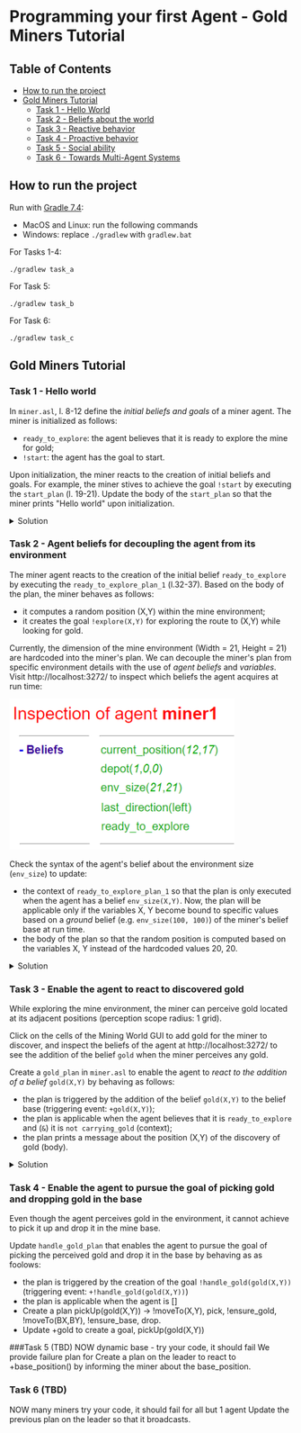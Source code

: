 # Programming your first Agent - Gold Miners Tutorial 

## Table of Contents
-   [How to run the project](#how-to-run-the-project)
-   [Gold Miners Tutorial](#gold-miners-tutorial)
    -  [Task 1 - Hello World](#task-1---hello-world)
    -  [Task 2 - Beliefs about the world](#task-2---agent-beliefs-for-decoupling-the-agent-from-its-environment)
    -  [Task 3 - Reactive behavior](#task-3---enable-the-agent-to-react-to-discovered-gold)
    -  [Task 4 - Proactive behavior](#task-4---enable-the-agent-to-pursue-the-goal-of-picking-gold-and-dropping-gold-in-the-base)
    -  [Task 5 - Social ability]()
    -  [Task 6 - Towards Multi-Agent Systems]()

## How to run the project
Run with [Gradle 7.4](https://gradle.org/): 
- MacOS and Linux: run the following commands
- Windows: replace `./gradlew` with `gradlew.bat`

For Tasks 1-4:
```shell
./gradlew task_a
```
For Task 5:
```shell
./gradlew task_b
```
For Task 6: 
```shell
./gradlew task_c
```

## Gold Miners Tutorial

### Task 1 - Hello world
In `miner.asl`, l. 8-12 define the _initial beliefs and goals_ of a miner agent. The miner is initialized as follows:
- `ready_to_explore`: the agent believes that it is ready to explore the mine for gold;
- `!start`: the agent has the goal to start.

Upon initialization, the miner reacts to the creation of initial beliefs and goals. For example, the miner stives to achieve the goal `!start` by executing the `start_plan` (l. 19-21). Update the body of the `start_plan` so that the miner prints "Hello world" upon initialization.

<details>
<summary>Solution</summary>

```
// miner.asl

/* 
 * Plan for achieving the goal !start 
 * Triggering event: Creation of goal !start
 * Context: true (the plan is always applicable)
 * Body: prints "Hello World"
*/
@start_plan 
+!start : true 
   <- .print("Hello World").
```

</details>

### Task 2 - Agent beliefs for decoupling the agent from its environment
The miner agent reacts to the creation of the initial belief `ready_to_explore` by executing the `ready_to_explore_plan_1` (l.32-37). Based on the body of the plan, the miner behaves as follows:
- it computes a random position (X,Y) within the mine environment;
- it creates the goal `!explore(X,Y)` for exploring the route to (X,Y) while looking for gold.

Currently, the dimension of the mine environment (Width = 21, Height = 21) are hardcoded into the miner's plan. We can decouple the miner's plan from specific environment details with the use of _agent beliefs_ and _variables_. Visit http://localhost:3272/ to inspect which beliefs the agent acquires at run time:

<img src="media/miner1-beliefs.png?raw=true" width="400">

Check the syntax of the agent's belief about the environment size (`env_size`) to update:
- the context of `ready_to_explore_plan_1` so that the plan is only executed when the agent has a belief `env_size(X,Y)`. Now, the plan will be applicable only if the variables X, Y become bound to specific values based on a _ground_ belief (e.g. `env_size(100, 100)`) of the miner's belief base at run time.
- the body of the plan so that the random position is computed based on the variables X, Y instead of the hardcoded values 20, 20. 

<details>
<summary>Solution</summary>

```
// miner.asl

/* 
 * Plan for reacting to a new belief ready_to_explore. 
 * The miner reacts by deciding to explore the route to a random position in the environment.
 * Triggering event: Addition of belief ready_to_explore
 * Context: true (the plan is always applicable)
 * Body: the miner computes a random position (X,Y) and creates the goal to explore the route to it 
*/
@ready_to_explore_plan_1
+ready_to_explore : env_size(W,H)
   <-  
      jia.random(X,W-1) ; // action that unifies X with a random number in [0, W-1]
      jia.random(Y,H-1) ; // action that unifies Y with a random number in [0, H-1]
      .print("I will create the goal to explore (",X,",", Y,")");
      !explore(X,Y) . // creates goal explore(X,Y)
```

</details>

### Task 3 - Enable the agent to react to discovered gold
While exploring the mine environment, the miner can perceive gold located at its adjacent positions (perception scope radius: 1 grid). 

Click on the cells of the Mining World GUI to add gold for the miner to discover, and inspect the beliefs of the agent at http://localhost:3272/ to see the addition of the belief `gold` when the miner perceives any gold. 

Create a `gold_plan` in `miner.asl` to enable the agent to _react to the addition of a belief_ `gold(X,Y)` by behaving as follows:
- the plan is triggered by the addition of the belief `gold(X,Y)` to the belief base (triggering event: `+gold(X,Y)`);
- the plan is applicable when the agent believes that it is `ready_to_explore` and (`&`) it is `not carrying_gold` (context);
- the plan prints a message about the position (X,Y) of the discovery of gold (body).

<details>
<summary>Solution</summary>

```
// miner.asl

/* 
 * Plan for reacting to a new belief gold(X,Y). 
 * Triggering event: addition of belief gold(X,Y)
 * Context: the miner believes that it is ready to explore, and does not believe that it is carrying gold
*/
@gold_plan[atomic]          
+gold(X,Y)
  :  ready_to_explore & not carrying_gold
  <- .print("Gold perceived: ",gold(X,Y)).
```

</details>

### Task 4 - Enable the agent to pursue the goal of picking gold and dropping gold in the base 
Even though the agent perceives gold in the environment, it cannot achieve to pick it up and drop it in the mine base.

Update `handle_gold_plan` that enables the agent to pursue the goal of picking the perceived gold and drop it in the base by behaving as as foolows:
- the plan is triggered by the creation of the goal `!handle_gold(gold(X,Y))` (triggering event: `+!handle_gold(gold(X,Y))`)
- the plan is applicable when the agent is []
- Create a plan pickUp(gold(X,Y)) ->   !moveTo(X,Y), pick, !ensure_gold, !moveTo(BX,BY), !ensure_base, drop. 
- Update +gold to create a goal, pickUp(gold(X,Y))

###Task 5 (TBD)
NOW dynamic base - try your code, it should fail
We provide failure plan for 
Create a plan on the leader to react to +base_position() by informing the miner about the base_position.

### Task 6 (TBD)
NOW many miners 
try your code, it should fail for all but 1 agent
Update the previous plan on the leader so that it broadcasts.

